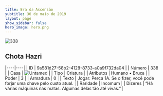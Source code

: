 ```yaml
---
title: Era da Ascensão
subtitle: 30 de maio de 2019
layout: page
show_sidebar: false
hero_image: hero.png
---
```


![338](https://cdn.keyforgegame.com/media/card_front/pt/435_338_5JFGPFG8M6CC_pt.png)

## Chota Hazri

|----|----|
| ID | 9a581d27-58b2-4128-8733-a0a9f732da04 |
| Número | 338 |
| Casa | ![Untamed](https://archonarcana.com/images/thumb/b/bd/Untamed.png/22px-Untamed.png "Indomados") |
| Tipo | Criatura |
| Atributos | Humano • Bruxa |
| Poder | 3 |
| Armadura | 0 |
| Texto | Jogar: Perca 1A. Se o fizer, você pode forjar uma chave pelo custo atual. |
| Raridade | Incomum |
| Dizeres | “Há várias máquinas nas matas.  Algumas delas tão até vivas.” |
